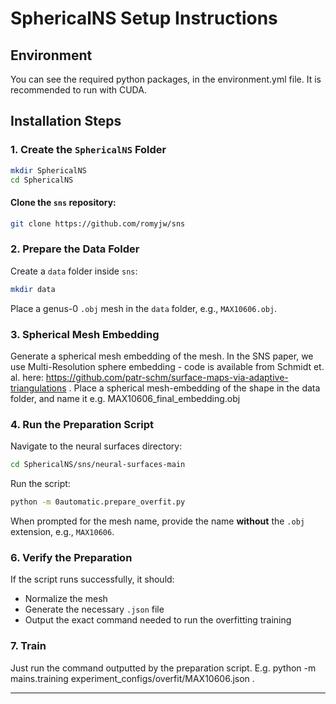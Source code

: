 # SphericalNS Setup Instructions

## Environment
You can see the required python packages, in the environment.yml file. 
It is recommended to run with CUDA.

## Installation Steps

### 1. Create the `SphericalNS` Folder
```sh
mkdir SphericalNS
cd SphericalNS
```


#### Clone the `sns` repository:
```sh
git clone https://github.com/romyjw/sns
```

### 2. Prepare the Data Folder
Create a `data` folder inside `sns`:
```sh
mkdir data
```
Place a genus-0 `.obj` mesh in the `data` folder, e.g., `MAX10606.obj`.

### 3. Spherical Mesh Embedding
Generate a spherical mesh embedding of the mesh. In the SNS paper, we use Multi-Resolution sphere embedding - code is available from Schmidt et. al. here: https://github.com/patr-schm/surface-maps-via-adaptive-triangulations .
Place a spherical mesh-embedding of the shape in the data folder, and name it e.g. MAX10606_final_embedding.obj



### 4. Run the Preparation Script
Navigate to the neural surfaces directory:
```sh
cd SphericalNS/sns/neural-surfaces-main
```
Run the script:
```sh
python -m 0automatic.prepare_overfit.py
```
When prompted for the mesh name, provide the name **without** the `.obj` extension, e.g., `MAX10606`.

### 6. Verify the Preparation
If the script runs successfully, it should:
- Normalize the mesh
- Generate the necessary `.json` file
- Output the exact command needed to run the overfitting training

### 7. Train

Just run the command outputted by the preparation script. E.g. 
python -m mains.training experiment_configs/overfit/MAX10606.json .

---


